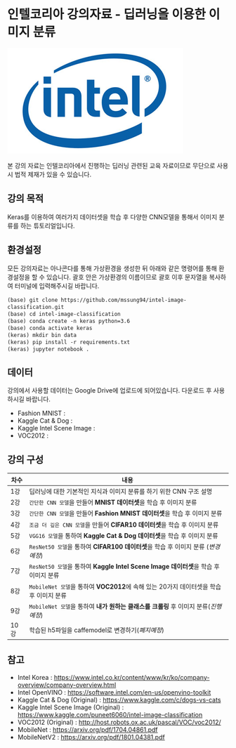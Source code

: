 # 인텔코리아 강의자료 - 딥러닝을 이용한 이미지 분류

![](./img/intel-logo.jpg)

본 강의 자료는 인텔코리아에서 진행하는 딥러닝 관련된 교육 자료이므로 무단으로 사용시 법적 제재가 있을 수 있습니다.

## 강의 목적
Keras를 이용하여 여러가지 데이터셋을 학습 후 다양한 CNN모델을 통해서 이미지 분류를 하는 튜토리얼입니다.

## 환경설정
모든 강의자료는 아나콘다를 통해 가상환경을 생성한 뒤 아래와 같은 명령어를 통해 환경설정을 할 수 있습니다.
괄호 안은 가상환경의 이름이므로 괄호 이후 문자열을 복사하여 터미널에 입력해주시길 바랍니다.
```
(base) git clone https://github.com/mssung94/intel-image-classification.git
(base) cd intel-image-classification
(base) conda create -n keras python=3.6
(base) conda activate keras
(keras) mkdir bin data
(keras) pip install -r requirements.txt
(keras) jupyter notebook .
```

## 데이터
강의에서 사용할 데이터는 Google Drive에 업로드에 되어있습니다. 다운로드 후 사용하시길 바랍니다.
- Fashion MNIST :
- Kaggle Cat & Dog : 
- Kaggle Intel Scene Image :
- VOC2012 : 

## 강의 구성
|차수|내용|
|---|---|
|1강 |딥러닝에 대한 기본적인 지식과 이미지 분류를 하기 위한 CNN 구조 설명|
|2강 |`간단한 CNN 모델`을 만들어 **MNIST 데이터셋**을 학습 후 이미지 분류|
|3강 |`간단한 CNN 모델`을 만들어 **Fashion MNIST 데이터셋**을 학습 후 이미지 분류|
|4강 |`조금 더 깊은 CNN 모델`을 만들어 **CIFAR10 데이터셋**을 학습 후 이미지 분류|
|5강 |`VGG16 모델`을 통하여 **Kaggle Cat & Dog 데이터셋**을 학습 후 이미지 분류|
|6강 |`ResNet50 모델`을 통하여 **CIFAR100 데이터셋**을 학습 후 이미지 분류 (*변경예정*)|
|7강 |`ResNet50 모델`을 통하여 **Kaggle Intel Scene Image 데이터셋**을 학습 후 이미지 분류|
|8강 |`MobileNet 모델`을 통하여 **VOC2012**에 속해 있는 20가지 데이터셋을 학습 후 이미지 분류|
|9강 |`MobileNet 모델`을 통하여 **내가 원하는 클래스를 크롤링** 후 이미지 분류(*진행예정*)| 
|10강|학습된 h5파일을 caffemodel로 변경하기(*폐지예정*)| 

## 참고
- Intel Korea : https://www.intel.co.kr/content/www/kr/ko/company-overview/company-overview.html
- Intel OpenVINO : https://software.intel.com/en-us/openvino-toolkit
- Kaggle Cat & Dog (Original) : https://www.kaggle.com/c/dogs-vs-cats
- Kaggle Intel Scene Image (Original) : https://www.kaggle.com/puneet6060/intel-image-classification
- VOC2012 (Original) : http://host.robots.ox.ac.uk/pascal/VOC/voc2012/
- MobileNet : https://arxiv.org/pdf/1704.04861.pdf
- MobileNetV2 : https://arxiv.org/pdf/1801.04381.pdf
